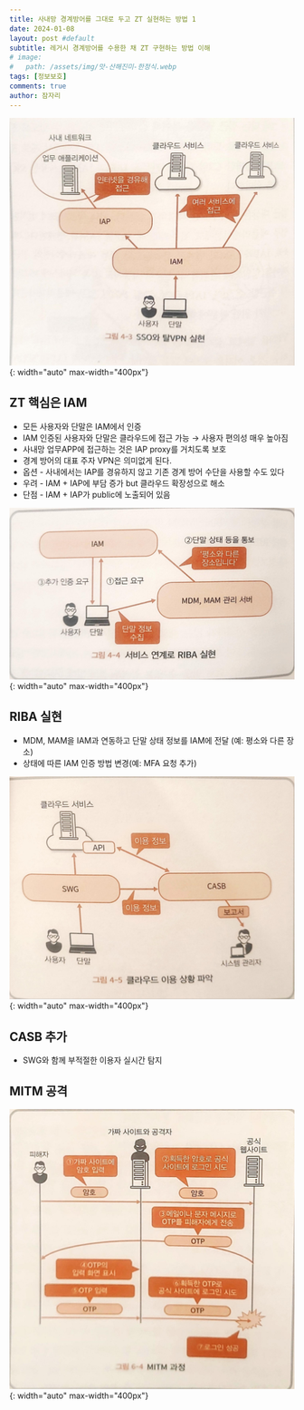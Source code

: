 ```yaml
---
title: 사내망 경계방어를 그대로 두고 ZT 실현하는 방법 1
date: 2024-01-08
layout: post #default
subtitle: 레거시 경계방어를 수용한 채 ZT 구현하는 방법 이해
# image:
#   path: /assets/img/맛-산해진미-한정식.webp
tags: [정보보호]
comments: true
author: 잠자리
---
```


![IAM IAP를 이용한 ZT 실현](/assets/img/탈VPN-SSO-실현.png){: width="auto" max-width="400px"}

## ZT 핵심은 IAM 
* 모든 사용자와 단말은 IAM에서 인증
* IAM 인증된 사용자와 단말은 클라우드에 접근 가능 &rarr; 사용자 편의성 매우 높아짐
* 사내망 업무APP에 접근하는 것은 IAP proxy를 거치도록 보호
* 경계 방어의 대표 주자 VPN은 의미없게 된다.
* 옵션 - 사내에서는 IAP를 경유하지 않고 기존 경계 방어 수단을 사용할 수도 있다
* 우려 - IAM + IAP에 부담 증가 but 클라우드 확장성으로 해소
* 단점 - IAM + IAP가 public에 노출되어 있음

![RIBA 실현](/assets/img/MDM-MAM-연계-RIBA-실현-ZT2.png){: width="auto" max-width="400px"}
## RIBA 실현
* MDM, MAM을 IAM과 연동하고 단말 상태 정보를 IAM에 전달 (예: 평소와 다른 장소)
* 상태에 따른 IAM 인증 방법 변경(예: MFA 요청 추가)

![클라우드 이용 상황 보고](assets/img/SWG-클라우드-이용-상황-CASB.png){: width="auto" max-width="400px"}
## CASB 추가
* SWG와 함께 부적절한 이용자 실시간 탐지

## MITM 공격
![중간자 공격 MITM 과정 ](assets/img/ManInTheMiddle-중간자-공격-과정.png){: width="auto" max-width="400px"}